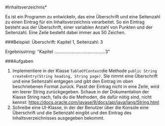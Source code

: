 #Inhaltsverzeichnis*

Es ist ein Programm zu entwickeln, das eine Überschrift und eine Seitenzahl zu einen Eintrag für ein 
Inhaltsverzeichnis verarbeitet. So ein Eintrag besteht aus der Überschrift, einer variablen Anzahl von Punkten und der 
Seitenzahl. Eine Zeile besteht dabei immer aus 50 Zeichen. 

###Beispiel:
Überschrift: Kapitel 1, Seitenzahl: 3


Ergebnisstring: "Kapitel .........................................3"

###Aufgaben
1. Implementiere in der Klasse `TableOfContext`die Methode `public String createEntry(String heading, String page)`. Sie 
nimmt eine Überschrift und eine Seitenzahl entgegen und gibt den Eintrag im oben beschriebenen Format zurück. Passt der 
Eintrag nicht in eine Zeile, wird ein leerer String zurückgegeben. Schaue in der Dokumentation der Klasse String nach, 
falls du die Methoden, die dafür nötig sind, nicht kennst: https://docs.oracle.com/javase/9/docs/api/java/lang/String.html
2. Schreibe eine UI-Klasse, in der der Benutzer über die Konsole eine Überschrift und die Seitenzahl eingibt und 
den Eintrag des Inhaltsverzeichnisses ausgegeben bekommt.


